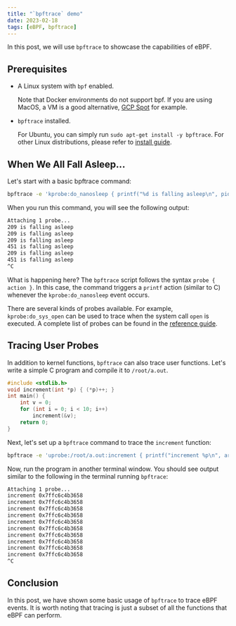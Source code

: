 ```yaml
---
title: "`bpftrace` demo"
date: 2023-02-18
tags: [eBPF, bpftrace]
---
```


In this post, we will use `bpftrace` to showcase the capabilities of eBPF.

## Prerequisites

- A Linux system with `bpf` enabled.

  Note that Docker environments do not support bpf. If you are using MacOS, a VM is a good alternative, [GCP Spot](https://cloud.google.com/spot-vms) for example.

- `bpftrace` installed.

  For Ubuntu, you can simply run `sudo apt-get install -y bpftrace`. For other Linux distributions, please refer to [install guide](https://github.com/iovisor/bpftrace/blob/master/INSTALL.md#package-install).

## When We All Fall Asleep...

Let's start with a basic bpftrace command:

```sh
bpftrace -e 'kprobe:do_nanosleep { printf("%d is falling asleep\n", pid); }'
```

When you run this command, you will see the following output:

```txt
Attaching 1 probe...
209 is falling asleep
209 is falling asleep
209 is falling asleep
451 is falling asleep
209 is falling asleep
451 is falling asleep
^C
```

What is happening here? The `bpftrace` script follows the syntax `probe { action }`. In this case, the command triggers a `printf` action (similar to C) whenever the `kprobe:do_nanosleep` event occurs.

There are several kinds of probes available. For example, `kprobe:do_sys_open` can be used to trace when the system call `open` is executed. A complete list of probes can be found in the [reference guide](https://github.com/iovisor/bpftrace/blob/master/docs/reference_guide.md#probes).

## Tracing User Probes

In addition to kernel functions, `bpftrace` can also trace user functions. Let's write a simple C program and compile it to `/root/a.out`.

```C
#include <stdlib.h>
void increment(int *p) { (*p)++; }
int main() {
	int v = 0;
	for (int i = 0; i < 10; i++)
		increment(&v);
	return 0;
}
```

Next, let's set up a `bpftrace` command to trace the `increment` function:

```sh
bpftrace -e 'uprobe:/root/a.out:increment { printf("increment %p\n", arg0); }'
```

Now, run the program in another terminal window. You should see output similar to the following in the terminal running `bpftrace`:

```txt
Attaching 1 probe...
increment 0x7ffc6c4b3658
increment 0x7ffc6c4b3658
increment 0x7ffc6c4b3658
increment 0x7ffc6c4b3658
increment 0x7ffc6c4b3658
increment 0x7ffc6c4b3658
increment 0x7ffc6c4b3658
increment 0x7ffc6c4b3658
increment 0x7ffc6c4b3658
increment 0x7ffc6c4b3658
^C
```

## Conclusion

In this post, we have shown some basic usage of `bpftrace` to trace eBPF events. It is worth noting that tracing is just a subset of all the functions that eBPF can perform.
